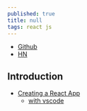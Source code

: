 ```yaml
---
published: true
title: null
tags: react js
---
```

- [Github](https://github.com/kay-is/react-from-zero)
- [HN](https://news.ycombinator.com/item?id=17430059)

## Introduction
- [Creating a React App](https://www.codecademy.com/articles/how-to-create-a-react-app)
	- [with vscode](https://vegibit.com/create-react-app-tutorial/)

